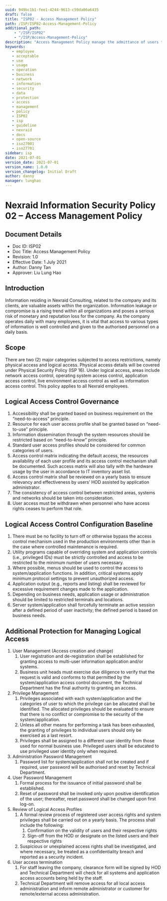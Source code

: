 ```yaml
---
uuid: 949bc1b1-fee1-4244-9613-c59da06a6435
draft: false
title: "ISP02 - Access Management Policy"
path: /ISP/ISP02-Access-Management-Policy
additional_path:
    - "/ISP/ISP02"
    - "/ISP/Access-Management-Policy"
description: "Access Management Policy manage the admittance of users to system and network resources by granting users access only to the specific resources they require to complete their job."
keywords: 
   - employee
   - acceptable
   - use
   - usage
   - operation
   - business
   - network
   - information
   - security
   - data
   - protection
   - access
   - management
   - policy
   - ISP02
   - isp
   - guideline
   - nexraid
   - docs
   - open-source
   - iso27001
   - iso27701
sidebar: isp
date: 2021-07-01
version_date: 2021-07-01
version_name: 1.0.0
version_changelog: Initial Draft
author: danny
manager: lunghao
---
```


# Nexraid Information Security Policy 02 – Access Management Policy

## Document Details
* Doc ID: ISP02
* Doc Title: Access Management Policy
* Revision: 1.0
* Effective Date: 1 July 2021
* Author: Danny Tan
* Approver: Liu Lung Hao

## Introduction
Information residing in Nexraid Consulting, related to the company and its clients, are valuable assets within the organization. Information leakage or compromise is a rising trend within all organizations and poses a serious risk of monetary and reputation loss for the company. As the company operates daily with many employees, it is vital that access to various types of information is well controlled and given to the authorised personnel on a daily basis.

## Scope
There are two (2) major categories subjected to access restrictions, namely physical access and logical access. Physical access details will be covered under Physical Security Policy (ISP 16). Under logical access, areas include network access control, operating system access control, application access control, live environment access control as well as information access control. This policy applies to all Nexraid employees.

## Logical Access Control Governance
1. Accessibility shall be granted based on business requirement on the “need-to-access” principle.
2. Resource for each user access profile shall be granted based on “need-to-use” principle.
3. Information dissemination through the system resources should be restricted based on “need-to-know” principle.
4. Standard user access profiles should be considered for common categories of users.
5. Access control matrix indicating the default access, the resources availability of each user profile and its access control mechanism shall be documented. Such access matrix will also tally with the hardware usage by the user in accordance to IT inventory asset list.
6. Access control matrix shall be reviewed on a yearly basis to ensure relevancy and effectiveness by users’ HOD assisted by application administrator.
7. The consistency of access control between restricted areas, systems and networks should be taken into consideration.
8. User access must be withdrawn when personnel who have access rights ceases to perform that role.

## Logical Access Control Configuration Baseline
1. There must be no facility to turn off or otherwise bypass the access control mechanism used in the production environments other than in the case where controlled maintenance is required.
2. Utility programs capable of overriding system and application controls (i.e., privileged IDs) must be strictly controlled and access to be restricted to the minimum number of users necessary.
3. Where possible, menus should be used to control the access to system/application functions. In addition, critical systems apply minimum protocol settings to prevent unauthorized access.
4. Application output (e.g., reports and listing) shall be reviewed for excessive requirement changes made to the application.
5. Depending on business needs, application usage or administration should be limited to restricted terminals and locations.
6. Server system/application shall forcefully terminate an active session after a defined period of user inactivity; the defined period is based on business needs.

## Additional Protection for Managing Logical Access
1. User Management (Access creation and change)
    1. User registration and de-registration shall be established for granting access to multi-user information application and/or systems.
    2. Business unit heads must exercise due diligence to verify that the request is valid and conforms to that permitted by the system/application access control document, the Technical Department has the final authority to granting an access.
2. Privilege Management
    1. Privileges associated with each system/application and the categories of user to which the privilege can be allocated shall be identified. The allocated privileges should be evaluated to ensure that there is no conflict or compromise to the security of the system/application.
    2. Unless all other means for performing a task has been exhausted, the granting of privileges to individual users should only be exercised as a last resort.
    3. Privileges shall be assigned to a different user identity from those used for normal business use. Privileged users shall be educated to use privileged user identity only when required.
3. Administration Password Management
    1. Password list for system/application shall not be created and if required, user password will be authorised and reset by Technical Department.
4. User Password Management
    1. Formal process for the issuance of initial password shall be established.
    2. Reset of password shall be invoked only upon positive identification of the user; thereafter, reset password shall be changed upon first log-on.
5. Review of Logical Access Profiles
    1. A formal review process of registered user access rights and system privileges shall be carried out on a yearly basis. The process shall include the following:
        1. Confirmation on the validity of users and their respective rights
        2. Sign-off from the HOD or designate on the listed users and their respective rights
    2. Suspicious or unexplained access rights shall be investigated, and where necessary, be treated as a confidentiality breach and reported as a security incident.
6. User access termination
    1. For staff leaving the company, clearance form will be signed by HOD and Technical Department will check for all systems and application access accounts being held by the staff.
    2. Technical Department will remove access for all local access administration and inform remote administrator or customer for remote/external access administration.
